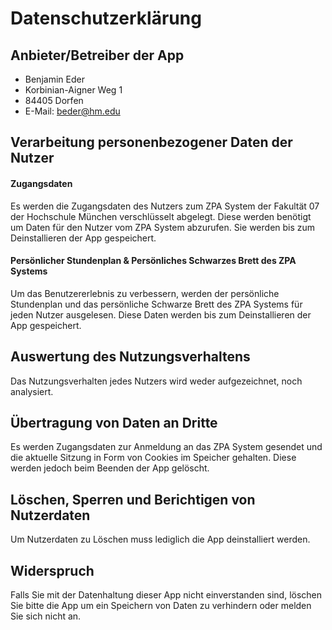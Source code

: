 # Datenschutzerklärung

## Anbieter/Betreiber der App

- Benjamin Eder
- Korbinian-Aigner Weg 1
- 84405 Dorfen
- E-Mail: beder@hm.edu


## Verarbeitung personenbezogener Daten der Nutzer

#### Zugangsdaten

Es werden die Zugangsdaten des Nutzers zum ZPA System der Fakultät 07 der Hochschule München verschlüsselt abgelegt.
Diese werden benötigt um Daten für den Nutzer vom ZPA System abzurufen.
Sie werden bis zum Deinstallieren der App gespeichert.


#### Persönlicher Stundenplan & Persönliches Schwarzes Brett des ZPA Systems

Um das Benutzererlebnis zu verbessern, werden der persönliche Stundenplan und das persönliche Schwarze Brett des ZPA Systems für jeden Nutzer ausgelesen. 
Diese Daten werden bis zum Deinstallieren der App gespeichert.


## Auswertung des Nutzungsverhaltens

Das Nutzungsverhalten jedes Nutzers wird weder aufgezeichnet, noch analysiert.


## Übertragung von Daten an Dritte

Es werden Zugangsdaten zur Anmeldung an das ZPA System gesendet und die aktuelle Sitzung in Form von Cookies im Speicher gehalten.
Diese werden jedoch beim Beenden der App gelöscht.


## Löschen, Sperren und Berichtigen von Nutzerdaten

Um Nutzerdaten zu Löschen muss lediglich die App deinstalliert werden.


## Widerspruch

Falls Sie mit der Datenhaltung dieser App nicht einverstanden sind, löschen Sie bitte die App um ein Speichern von Daten zu verhindern oder melden Sie sich nicht an.
